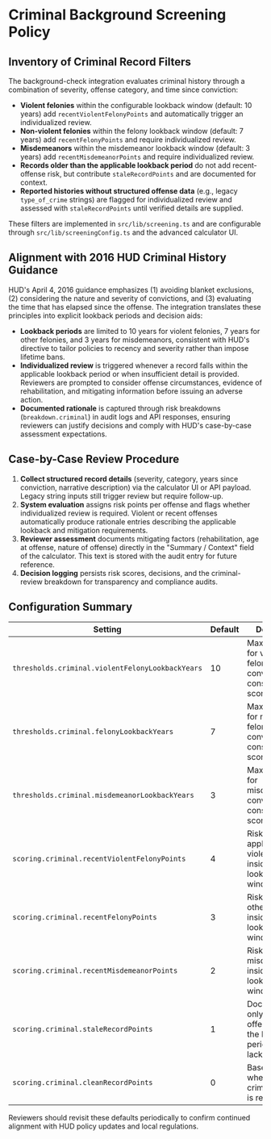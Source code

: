 # Criminal Background Screening Policy

## Inventory of Criminal Record Filters

The background-check integration evaluates criminal history through a combination of severity, offense category, and time since conviction:

- **Violent felonies** within the configurable lookback window (default: 10 years) add `recentViolentFelonyPoints` and automatically trigger an individualized review.
- **Non-violent felonies** within the felony lookback window (default: 7 years) add `recentFelonyPoints` and require individualized review.
- **Misdemeanors** within the misdemeanor lookback window (default: 3 years) add `recentMisdemeanorPoints` and require individualized review.
- **Records older than the applicable lookback period** do not add recent-offense risk, but contribute `staleRecordPoints` and are documented for context.
- **Reported histories without structured offense data** (e.g., legacy `type_of_crime` strings) are flagged for individualized review and assessed with `staleRecordPoints` until verified details are supplied.

These filters are implemented in `src/lib/screening.ts` and are configurable through `src/lib/screeningConfig.ts` and the advanced calculator UI.

## Alignment with 2016 HUD Criminal History Guidance

HUD's April 4, 2016 guidance emphasizes (1) avoiding blanket exclusions, (2) considering the nature and severity of convictions, and (3) evaluating the time that has elapsed since the offense. The integration translates these principles into explicit lookback periods and decision aids:

- **Lookback periods** are limited to 10 years for violent felonies, 7 years for other felonies, and 3 years for misdemeanors, consistent with HUD's directive to tailor policies to recency and severity rather than impose lifetime bans.
- **Individualized review** is triggered whenever a record falls within the applicable lookback period or when insufficient detail is provided. Reviewers are prompted to consider offense circumstances, evidence of rehabilitation, and mitigating information before issuing an adverse action.
- **Documented rationale** is captured through risk breakdowns (`breakdown.criminal`) in audit logs and API responses, ensuring reviewers can justify decisions and comply with HUD's case-by-case assessment expectations.

## Case-by-Case Review Procedure

1. **Collect structured record details** (severity, category, years since conviction, narrative description) via the calculator UI or API payload. Legacy string inputs still trigger review but require follow-up.
2. **System evaluation** assigns risk points per offense and flags whether individualized review is required. Violent or recent offenses automatically produce rationale entries describing the applicable lookback and mitigation requirements.
3. **Reviewer assessment** documents mitigating factors (rehabilitation, age at offense, nature of offense) directly in the "Summary / Context" field of the calculator. This text is stored with the audit entry for future reference.
4. **Decision logging** persists risk scores, decisions, and the criminal-review breakdown for transparency and compliance audits.

## Configuration Summary

| Setting | Default | Description |
| --- | --- | --- |
| `thresholds.criminal.violentFelonyLookbackYears` | 10 | Maximum age for violent felony convictions considered in scoring. |
| `thresholds.criminal.felonyLookbackYears` | 7 | Maximum age for non-violent felony convictions considered in scoring. |
| `thresholds.criminal.misdemeanorLookbackYears` | 3 | Maximum age for misdemeanor convictions considered in scoring. |
| `scoring.criminal.recentViolentFelonyPoints` | 4 | Risk points applied to violent felonies inside the lookback window. |
| `scoring.criminal.recentFelonyPoints` | 3 | Risk points for other felonies inside the lookback window. |
| `scoring.criminal.recentMisdemeanorPoints` | 2 | Risk points for misdemeanors inside the lookback window. |
| `scoring.criminal.staleRecordPoints` | 1 | Documentation-only points for offenses outside the lookback period or lacking detail. |
| `scoring.criminal.cleanRecordPoints` | 0 | Baseline risk when no criminal history is reported. |

Reviewers should revisit these defaults periodically to confirm continued alignment with HUD policy updates and local regulations.
